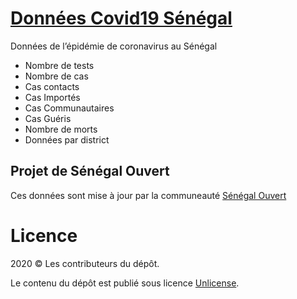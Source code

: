 # [Données Covid19 Sénégal](../senegalouvert/COVID-19)
Données de l’épidémie de coronavirus au Sénégal

* Nombre de tests
* Nombre de cas
* Cas contacts
* Cas Importés
* Cas Communautaires
* Cas Guéris
* Nombre de morts
* Données par district

## Projet de Sénégal Ouvert
Ces données sont mise à jour par la communeauté [Sénégal Ouvert](https://github.com/senegalouvert)


# Licence

2020 © Les contributeurs du dépôt.

Le contenu du dépôt est publié sous licence [Unlicense](https://spdx.org/licenses/Unlicense.html).
